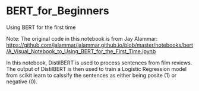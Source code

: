 # BERT_for_Beginners
Using BERT for the first time

Note: The original code in this notebook is from Jay Alammar: https://github.com/jalammar/jalammar.github.io/blob/master/notebooks/bert/A_Visual_Notebook_to_Using_BERT_for_the_First_Time.ipynb

In this notebook, DistilBERT is used to process sentences from film reviews. The output of DistilBERT is then used to train a Logistic Regression model from scikit learn to calssify the sentences as either being posite (1) or negative (0).

